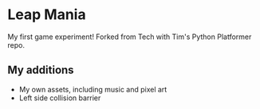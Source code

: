# Leap Mania

My first game experiment! Forked from Tech with Tim's Python Platformer repo.

## My additions
- My own assets, including music and pixel art
- Left side collision barrier